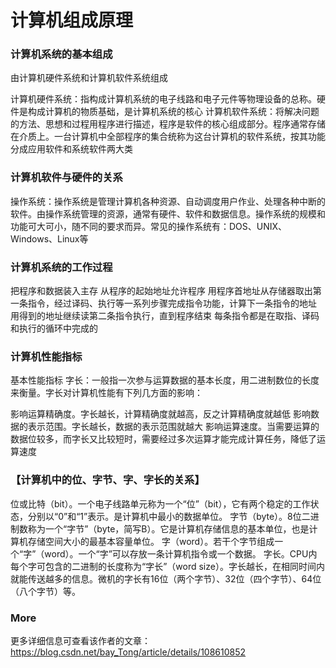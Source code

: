 # 计算机组成原理

### 计算机系统的基本组成
由计算机硬件系统和计算机软件系统组成

计算机硬件系统：指构成计算机系统的电子线路和电子元件等物理设备的总称。硬件是构成计算机的物质基础，是计算机系统的核心
计算机软件系统：将解决问题的方法、思想和过程用程序进行描述，程序是软件的核心组成部分。程序通常存储在介质上。一台计算机中全部程序的集合统称为这台计算机的软件系统，按其功能分成应用软件和系统软件两大类

### 计算机软件与硬件的关系

操作系统：操作系统是管理计算机各种资源、自动调度用户作业、处理各种中断的软件。由操作系统管理的资源，通常有硬件、软件和数据信息。操作系统的规模和功能可大可小，随不同的要求而异。常见的操作系统有：DOS、UNIX、Windows、Linux等

### 计算机系统的工作过程


把程序和数据装入主存
从程序的起始地址允许程序
用程序首地址从存储器取出第一条指令，经过译码、执行等一系列步骤完成指令功能，计算下一条指令的地址
用得到的地址继续读第二条指令执行，直到程序结束
每条指令都是在取指、译码和执行的循环中完成的


### 计算机性能指标


基本性能指标
字长：一般指一次参与运算数据的基本长度，用二进制数位的长度来衡量。字长对计算机性能有下列几方面的影响：

影响运算精确度。字长越长，计算精确度就越高，反之计算精确度就越低
影响数据的表示范围。字长越长，数据的表示范围就越大
影响运算速度。当需要运算的数据位较多，而字长又比较短时，需要经过多次运算才能完成计算任务，降低了运算速度



### 【计算机中的位、字节、字、字长的关系】

位或比特（bit）。一个电子线路单元称为一个“位”（bit），它有两个稳定的工作状态，分别以“0”和“1”表示。是计算机中最小的数据单位。
字节（byte）。8位二进制数称为一个“字节”（byte，简写B）。它是计算机存储信息的基本单位，也是计算机存储空间大小的最基本容量单位。
字（word）。若干个字节组成一个“字”（word）。一个“字”可以存放一条计算机指令或一个数据。
字长。CPU内每个字可包含的二进制的长度称为“字长”（word size）。字长越长，在相同时间内就能传送越多的信息。微机的字长有16位（两个字节）、32位（四个字节）、64位（八个字节）等。



### More

更多详细信息可查看该作者的文章：https://blog.csdn.net/bay_Tong/article/details/108610852
